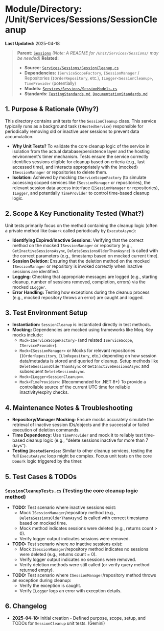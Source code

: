 # Module/Directory: /Unit/Services/Sessions/SessionCleanup

**Last Updated:** 2025-04-18

> **Parent:** [`Sessions`](../README.md)
> *(Note: A README for `/Unit/Services/Sessions/` may be needed)*
> **Related:**
> * **Source:** [`Services/Sessions/SessionCleanup.cs`](../../../../../api-server/Services/Sessions/SessionCleanup.cs)
> * **Dependencies:** `IServiceScopeFactory`, `ISessionManager` / Repositories (`IOrderRepository`, etc.), `ILogger<SessionCleanup>`, `TimeProvider` (potentially)
> * **Models:** [`Services/Sessions/SessionModels.cs`](../../../../../api-server/Services/Sessions/SessionModels.cs)
> * **Standards:** [`TestingStandards.md`](../../../../../Docs/Development/TestingStandards.md), [`DocumentationStandards.md`](../../../../../Docs/Development/DocumentationStandards.md)

## 1. Purpose & Rationale (Why?)

This directory contains unit tests for the `SessionCleanup` class. This service typically runs as a background task (`IHostedService`) responsible for periodically removing old or inactive user sessions to prevent data accumulation.

* **Why Unit Tests?** To validate the core cleanup logic of the service in isolation from the actual database/persistence layer and the hosting environment's timer mechanism. Tests ensure the service correctly identifies sessions eligible for cleanup based on criteria (e.g., last accessed time), and interacts appropriately with the (mocked) `ISessionManager` or repositories to delete them.
* **Isolation:** Achieved by mocking `IServiceScopeFactory` (to simulate accessing scoped services like `ISessionManager` or repositories), the relevant session data access interface (`ISessionManager` or repositories), `ILogger`, and potentially `TimeProvider` to control time-based cleanup logic.

## 2. Scope & Key Functionality Tested (What?)

Unit tests primarily focus on the method containing the cleanup logic (often a private method like `DoWork` called periodically by `ExecuteAsync`):

* **Identifying Expired/Inactive Sessions:** Verifying that the correct method on the mocked `ISessionManager` or repository (e.g., `GetInactiveSessionsAsync`, `DeleteSessionsOlderThanAsync`) is called with the correct parameters (e.g., timestamp based on mocked current time).
* **Session Deletion:** Ensuring that the deletion method on the mocked `ISessionManager` or repository is invoked correctly when inactive sessions are identified.
* **Logging:** Checking that appropriate messages are logged (e.g., starting cleanup, number of sessions removed, completion, errors) via the mocked `ILogger`.
* **Error Handling:** Testing how exceptions during the cleanup process (e.g., mocked repository throws an error) are caught and logged.

## 3. Test Environment Setup

* **Instantiation:** `SessionCleanup` is instantiated directly in test methods.
* **Mocking:** Dependencies are mocked using frameworks like Moq. Key mocks include:
    * `Mock<IServiceScopeFactory>` (and related `IServiceScope`, `IServiceProvider`).
    * `Mock<ISessionManager>` or Mocks for relevant repositories (`IOrderRepository`, `ILlmRepository`, etc.) depending on how session data/metadata is stored and queried for cleanup. Setup methods like `DeleteSessionsOlderThanAsync` or `GetInactiveSessionsAsync` and subsequent `DeleteSessionAsync`.
    * `Mock<ILogger<SessionCleanup>>`.
    * `Mock<TimeProvider>`: (Recommended for .NET 8+) To provide a controllable source of the current UTC time for reliable inactivity/expiry checks.

## 4. Maintenance Notes & Troubleshooting

* **Repository/Manager Mocking:** Ensure mocks accurately simulate the retrieval of inactive session IDs/objects and the successful or failed execution of deletion commands.
* **Time Dependency:** Use `TimeProvider` and mock it to reliably test time-based cleanup logic (e.g., "delete sessions inactive for more than 7 days").
* **Testing `IHostedService`:** Similar to other cleanup services, testing the full `ExecuteAsync` loop might be complex. Focus unit tests on the core `DoWork` logic triggered by the timer.

## 5. Test Cases & TODOs

### `SessionCleanupTests.cs` (Testing the core cleanup logic method)
* **TODO:** Test scenario where inactive sessions exist:
    * Mock `ISessionManager`/repository method (e.g., `DeleteSessionsOlderThanAsync`) is called with correct timestamp based on mocked time.
    * Mock method indicates sessions were deleted (e.g., returns count > 0).
    * Verify logger output indicates sessions were removed.
* **TODO:** Test scenario where *no* inactive sessions exist:
    * Mock `ISessionManager`/repository method indicates no sessions were deleted (e.g., returns count = 0).
    * Verify logger output indicates no sessions were removed.
    * Verify deletion methods were still called (or verify query method returned empty).
* **TODO:** Test scenario where `ISessionManager`/repository method throws an exception during cleanup:
    * Verify the exception is caught.
    * Verify `ILogger` logs an error with exception details.

## 6. Changelog

* **2025-04-18:** Initial creation - Defined purpose, scope, setup, and TODOs for `SessionCleanup` unit tests. (Gemini)

